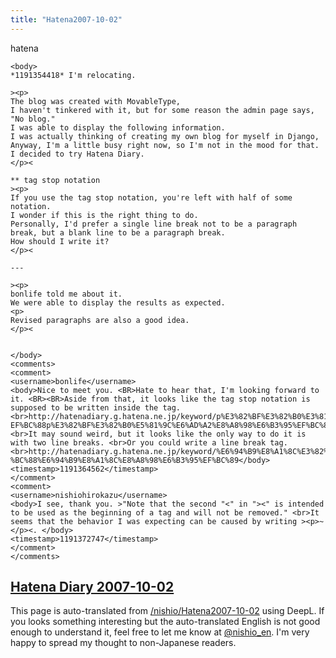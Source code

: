 ```yaml
---
title: "Hatena2007-10-02"
---
```


hatena

```
<body>
*1191354418* I'm relocating.

><p>
The blog was created with MovableType,
I haven't tinkered with it, but for some reason the admin page says, "No blog."
I was able to display the following information.
I was actually thinking of creating my own blog for myself in Django,
Anyway, I'm a little busy right now, so I'm not in the mood for that.
I decided to try Hatena Diary.
</p><

** tag stop notation
><p>
If you use the tag stop notation, you're left with half of some notation.
I wonder if this is the right thing to do.
Personally, I'd prefer a single line break not to be a paragraph break, but a blank line to be a paragraph break.
How should I write it?
</p><

---

><p>
bonlife told me about it.
We were able to display the results as expected.
<p>
Revised paragraphs are also a good idea.
</p><


</body>
<comments>
<comment>
<username>bonlife</username>
<body>Nice to meet you. <BR>Hate to hear that, I'm looking forward to it. <BR><BR>Aside from that, it looks like the tag stop notation is supposed to be written inside the tag. <br>http://hatenadiary.g.hatena.ne.jp/keyword/p%E3%82%BF%E3%82%B0%E3%81%AE%E6%8C%BF%E5%85%A5%E3%82%92%E6%AD%A2%E3%82%81%E3%82%8B% EF%BC%88p%E3%82%BF%E3%82%B0%E5%81%9C%E6%AD%A2%E8%A8%98%E6%B3%95%EF%BC%89<br><br>It may sound weird, but it looks like the only way to do it is with two line breaks. <br>Or you could write a line break tag. <br>http://hatenadiary.g.hatena.ne.jp/keyword/%E6%94%B9%E8%A1%8C%E3%82%BF%E3%82%B0%E3%82%92%E6%8C%BF%E5%85%A5%E3%81%99%E3%82%8B%EF %BC%88%E6%94%B9%E8%A1%8C%E8%A8%98%E6%B3%95%EF%BC%89</body>
<timestamp>1191364562</timestamp>
</comment>
<comment>
<username>nishiohirokazu</username>
<body>I see, thank you. >"Note that the second "<" in "><" is intended to be used as the beginning of a tag and will not be removed." <br>It seems that the behavior I was expecting can be caused by writing ><p>~</p><. </body>
<timestamp>1191372747</timestamp>
</comment>
</comments>
```


[Hatena Diary 2007-10-02](https://nishiohirokazu.hatenadiary.org/archive/2007/10/02)
---
This page is auto-translated from [/nishio/Hatena2007-10-02](https://scrapbox.io/nishio/Hatena2007-10-02) using DeepL. If you looks something interesting but the auto-translated English is not good enough to understand it, feel free to let me know at [@nishio_en](https://twitter.com/nishio_en). I'm very happy to spread my thought to non-Japanese readers.